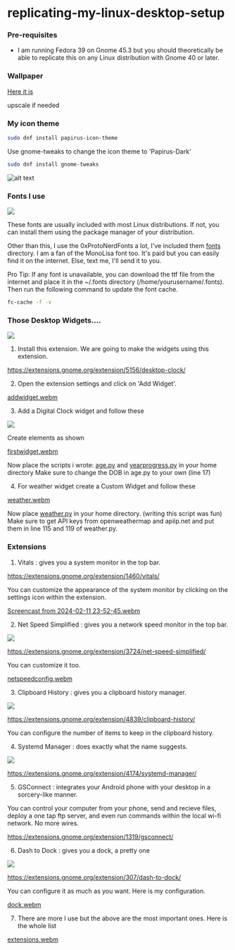 # replicating-my-linux-desktop-setup

### Pre-requisites

- I am running Fedora 39 on Gnome 45.3 but you should theoretically be able to replicate this on any Linux distribution with Gnome 40 or later.

### Wallpaper 

[Here it is](./1515250514_1.jpg) 

upscale if needed

### My icon theme 

```bash
sudo dnf install papirus-icon-theme
```

Use gnome-tweaks to change the icon theme to 'Papirus-Dark'

```bash
sudo dnf install gnome-tweaks
```
![alt text](/res/image-1.png)

### Fonts I use 

![](/res/myfonts.png)

These fonts are usually included with most Linux distributions. If not, you can install them using the package manager of your distribution.

Other than this, I use the 0xProtoNerdFonts a lot, I've included them [fonts](/fonts/) directory. I am a fan of the MonoLisa font too. It's paid but you can easily find it on the internet. Else, text me, I'll send it to you.

Pro Tip: If any font is unavailable, you can download the ttf file from the internet and place it in the ~/.fonts directory (/home/yourusername/.fonts). Then run the following command to update the font cache.

```bash
fc-cache -f -v
```

### Those Desktop Widgets....

![](/res/desktop.png)

1. Install this extension. We are going to make the widgets using this extension.

https://extensions.gnome.org/extension/5156/desktop-clock/


2. Open the extension settings and click on 'Add Widget'.

[addwidget.webm](https://github.com/realKarthikNair/replicating-my-linux-desktop-setup/assets/78267371/42783d79-2648-4d3a-a2aa-87b70bf8bd54)



3. Add a Digital Clock widget and follow these

![](/res/image.png)

Create elements as shown 


[firstwidget.webm](https://github.com/realKarthikNair/replicating-my-linux-desktop-setup/assets/78267371/42c4086b-e838-4cb0-a208-9e07cde6c593)

Now place the scripts i wrote: [age.py](/scripts/age.py) and [yearprogress.py](/scripts/yearprogress.py) in your home directory
Make sure to change the DOB in age.py to your own (line 17)

4. For weather widget create a Custom Widget and follow these

[weather.webm](https://github.com/realKarthikNair/replicating-my-linux-desktop-setup/assets/78267371/0b44e349-649a-4c09-ab46-36b14ccbc98d)


Now place [weather.py](/scripts/weather.py) in your home directory. (writing this script was fun)
Make sure to get API keys from openweathermap and apiip.net and put them in line 115 and 119 of weather.py.

### Extensions

1. Vitals : gives you a system monitor in the top bar.

https://extensions.gnome.org/extension/1460/vitals/

You can customize the appearance of the system monitor by clicking on the settings icon within the extension.

[Screencast from 2024-02-11 23-52-45.webm](https://github.com/realKarthikNair/replicating-my-linux-desktop-setup/assets/78267371/46915d6c-88aa-4bca-adfc-9ce6f217c6fe)


2. Net Speed Simplified : gives you a network speed monitor in the top bar.

![](/res/netspeed.png)

https://extensions.gnome.org/extension/3724/net-speed-simplified/

You can customize it too. 

[netspeedconfig.webm](https://github.com/realKarthikNair/replicating-my-linux-desktop-setup/assets/78267371/f2f6e33c-b9b5-4bcc-b7b2-61befbfd6e69)


3. Clipboard History : gives you a clipboard history manager.

![](/res/clipboard_history.png)

https://extensions.gnome.org/extension/4839/clipboard-history/

You can configure the number of items to keep in the clipboard history.

4. Systemd Manager : does exactly what the name suggests.

![](/res/systemd.png)

https://extensions.gnome.org/extension/4174/systemd-manager/

5. GSConnect : integrates your Android phone with your desktop in a sorcery-like manner.

You can control your computer from your phone, send and recieve files, deploy a one tap ftp server, and even run commands within the local wi-fi network. No more wires. 

https://extensions.gnome.org/extension/1319/gsconnect/


6. Dash to Dock : gives you a dock, a pretty one 

![](/res/dock.png)

https://extensions.gnome.org/extension/307/dash-to-dock/

You can configure it as much as you want. Here is my configuration.

[dock.webm](https://github.com/realKarthikNair/replicating-my-linux-desktop-setup/assets/78267371/e3636738-4157-4803-99ed-5881d7565ec9)


7. There are more I use but the above are the most important ones. Here is the whole list 


[extensions.webm](https://github.com/realKarthikNair/replicating-my-linux-desktop-setup/assets/78267371/63ea547a-95e4-48f1-818a-1477d34e7b8c)



